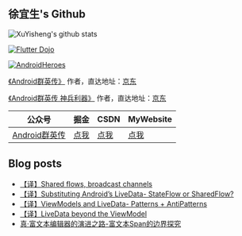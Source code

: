 ## 徐宜生's Github

![XuYisheng's github stats](https://github-readme-stats.vercel.app/api?username=xuyisheng&show_icons=true&theme=dracula)

[![Flutter Dojo](https://github-readme-stats.vercel.app/api/pin/?username=xuyisheng&repo=flutter_dojo)](https://github.com/xuyisheng/flutter_dojo)

[![AndroidHeroes](https://github-readme-stats.vercel.app/api/pin/?username=xuyisheng&repo=AndroidHeroes)](https://github.com/xuyisheng/AndroidHeroes)

[《Android群英传》](https://item.jd.com/11758334.html) 作者，直达地址：[京东](https://item.jd.com/11758334.html)

[《Android群英传 神兵利器》](https://item.jd.com/11948837.html) 作者，直达地址：[京东](https://item.jd.com/11948837.html)

| 公众号   | 掘金     |  CSDN   | MyWebsite
|---------|---------|---------|------
| [Android群英传]()  |  [点我](https://juejin.im/user/57de4f970bd1d00057f3646f/posts) |   [点我](https://blog.csdn.net/eclipsexys) | [点我](https://xuyisheng.top/)

## Blog posts
<!-- BLOG-POST-LIST:START -->
- [【译】Shared flows, broadcast channels](https://xuyisheng.top/flows-channels/)
- [【译】Substituting Android’s LiveData- StateFlow or SharedFlow?](https://xuyisheng.top/livedata-stateflow-or-sharedflow/)
- [【译】ViewModels and LiveData- Patterns + AntiPatterns](https://xuyisheng.top/livedata-patterns-antipatterns/)
- [【译】LiveData beyond the ViewModel](https://xuyisheng.top/livedata-beyond-the-viewmodel/)
- [真·富文本编辑器的演进之路-富文本Span的边界探究](https://xuyisheng.top/span_range/)
<!-- BLOG-POST-LIST:END -->
